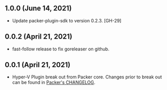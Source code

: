 ## 1.0.0 (June 14, 2021)

* Update packer-plugin-sdk to version 0.2.3. [GH-29]

## 0.0.2 (April 21, 2021)

* fast-follow release to fix goreleaser on github.

## 0.0.1 (April 21, 2021)

* Hyper-V Plugin break out from Packer core. Changes prior to break out can be found in [Packer's CHANGELOG](https://github.com/hashicorp/packer/blob/master/CHANGELOG.md).